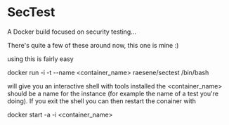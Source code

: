 SecTest
========

A Docker build focused on security testing...

There's quite a few of these around now, this one is mine :)

using this is fairly easy

docker run -i -t --name <container_name> raesene/sectest /bin/bash 

will give you an interactive shell with tools installed the <container_name> should be a name for the instance (for example the name of a test you're doing).  If you exit the shell you can then restart the conainer with

docker start -a -i <container_name>


